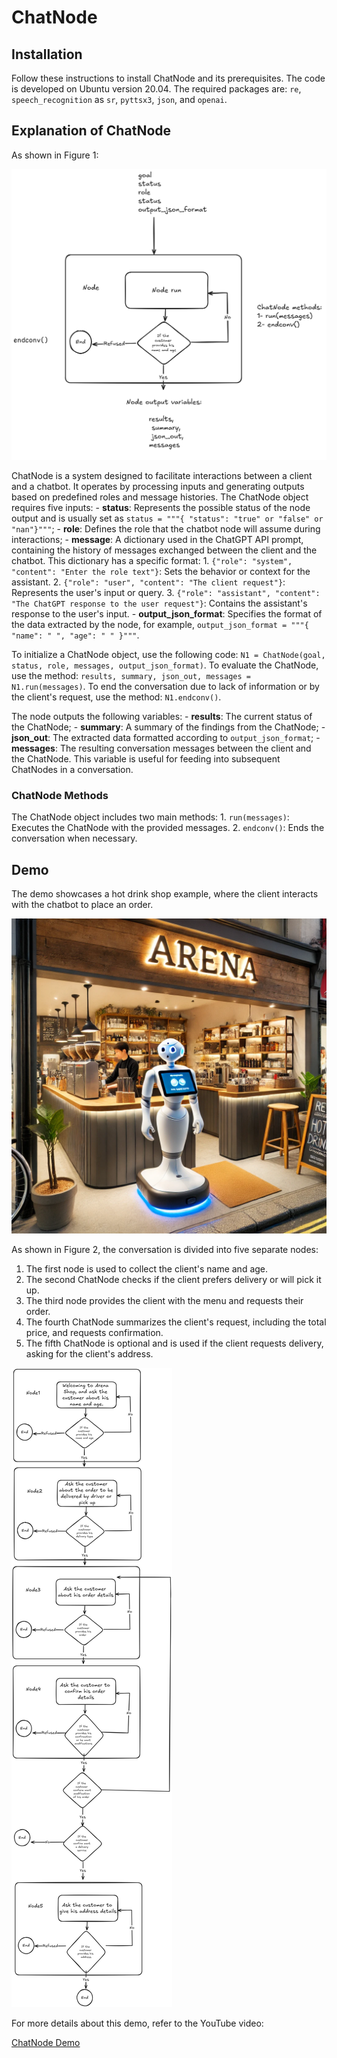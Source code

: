 # ChatNode

## Installation

Follow these instructions to install ChatNode and its prerequisites. The code is developed on Ubuntu version 20.04. The required packages are: `re`, `speech_recognition` as `sr`, `pyttsx3`, `json`, and `openai`.

## Explanation of ChatNode

As shown in Figure 1:

![figure1 image](image1.png)

ChatNode is a system designed to facilitate interactions between a client and a chatbot. It operates by processing inputs and generating outputs based on predefined roles and message histories. The ChatNode object requires five inputs: - **status**: Represents the possible status of the node output and is usually set as `status = """{ "status": "true" or "false" or "nan"}"""`; - **role**: Defines the role that the chatbot node will assume during interactions; - **message**: A dictionary used in the ChatGPT API prompt, containing the history of messages exchanged between the client and the chatbot. This dictionary has a specific format: 1. `{"role": "system", "content": "Enter the role text"}`: Sets the behavior or context for the assistant. 2. `{"role": "user", "content": "The client request"}`: Represents the user's input or query. 3. `{"role": "assistant", "content": "The ChatGPT response to the user request"}`: Contains the assistant's response to the user's input. - **output_json_format**: Specifies the format of the data extracted by the node, for example, `output_json_format = """{ "name": " ", "age": " " }"""`.

To initialize a ChatNode object, use the following code: `N1 = ChatNode(goal, status, role, messages, output_json_format)`. To evaluate the ChatNode, use the method: `results, summary, json_out, messages = N1.run(messages)`. To end the conversation due to lack of information or by the client's request, use the method: `N1.endconv()`.

The node outputs the following variables: - **results**: The current status of the ChatNode; - **summary**: A summary of the findings from the ChatNode; - **json_out**: The extracted data formatted according to `output_json_format`; - **messages**: The resulting conversation messages between the client and the ChatNode. This variable is useful for feeding into subsequent ChatNodes in a conversation.

### ChatNode Methods

The ChatNode object includes two main methods: 1. `run(messages)`: Executes the ChatNode with the provided messages. 2. `endconv()`: Ends the conversation when necessary.

## Demo

The demo showcases a hot drink shop example, where the client interacts with the chatbot to place an order.

![First image](photo1.webp)

As shown in Figure 2, the conversation is divided into five separate nodes: 
1. The first node is used to collect the client's name and age. 
2. The second ChatNode checks if the client prefers delivery or will pick it up. 
3. The third node provides the client with the menu and requests their order.
4. The fourth ChatNode summarizes the client's request, including the total price, and requests confirmation. 
5. The fifth ChatNode is optional and is used if the client requests delivery, asking for the client's address.

![figure2 image](image17.png)

For more details about this demo, refer to the YouTube video:

[ChatNode Demo](https://www.youtube.com/embed/0G2VooQyiIY?si=R4GqaMvCe9cq3xEb)
